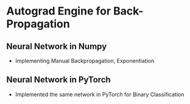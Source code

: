 # Autograd Engine for Back-Propagation

## Neural Network in Numpy
- Implementing Manual Backpropagation, Exponentiation

## Neural Network in PyTorch
- Implemented the same network in PyTorch for Binary Classification

